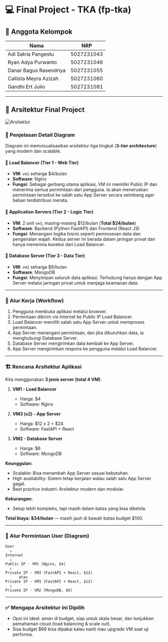 # 💻 Final Project - TKA (fp-tka)

## 👥 Anggota Kelompok

| Nama                     | NRP        |
|--------------------------|------------|
| Adi Satria Pangestu      | 5027231043 |
| Ryan Adya Purwanto       | 5027231046 |
| Danar Bagus Rasendriya   | 5027231055 |
| Callista Meyra Azizah    | 5027231060 |
| Gandhi Ert Julio         | 5027231081 |

---

## 🧠 Arsitektur Final Project

![Arsitektur](https://github.com/user-attachments/assets/eb80ed94-b284-4493-a0e8-9b10638cc044)

### 📝 Penjelasan Detail Diagram

Diagram ini memvisualisasikan arsitektur tiga tingkat (**3-tier architecture**) yang modern dan scalable.

#### 🔹 Load Balancer (Tier 1 - Web Tier)
- **VM**: `vm1` seharga \$4/bulan  
- **Software**: Nginx  
- **Fungsi**: Sebagai gerbang utama aplikasi, VM ini memiliki Public IP dan menerima semua permintaan dari pengguna. Ia akan meneruskan permintaan tersebut ke salah satu App Server secara seimbang agar beban terdistribusi merata.

#### 🔹 Application Servers (Tier 2 - Logic Tier)
- **VM**: 2 unit `vm3`, masing-masing \$12/bulan (**Total \$24/bulan**)  
- **Software**: Backend (Python FastAPI) dan Frontend (React JS)  
- **Fungsi**: Menangani logika bisnis seperti pemrosesan data dan pengenalan wajah. Kedua server ini berada dalam jaringan privat dan hanya menerima koneksi dari Load Balancer.

#### 🔹 Database Server (Tier 3 - Data Tier)
- **VM**: `vm2` seharga \$6/bulan  
- **Software**: MongoDB  
- **Fungsi**: Menyimpan seluruh data aplikasi. Terhubung hanya dengan App Server melalui jaringan privat untuk menjaga keamanan data.

---

### 🔄 Alur Kerja (Workflow)
1. Pengguna membuka aplikasi melalui browser.
2. Permintaan dikirim via Internet ke Public IP Load Balancer.
3. Load Balancer memilih salah satu App Server untuk memproses permintaan.
4. App Server menangani permintaan, dan jika dibutuhkan data, ia menghubungi Database Server.
5. Database Server mengirimkan data kembali ke App Server.
6. App Server mengirimkan respons ke pengguna melalui Load Balancer.

---

### 🏗️ Rencana Arsitektur Aplikasi

Kita menggunakan **3 jenis server (total 4 VM)**:

1. **VM1 - Load Balancer**
   - Harga: \$4
   - Software: Nginx

2. **VM3 (x2) - App Server**
   - Harga: \$12 x 2 = \$24
   - Software: FastAPI + React

3. **VM2 - Database Server**
   - Harga: \$6
   - Software: MongoDB

**Keunggulan:**
- Scalable: Bisa menambah App Server sesuai kebutuhan.
- High availability: Sistem tetap berjalan walau salah satu App Server gagal.
- Best practice industri: Arsitektur modern dan modular.

**Kekurangan:**
- Setup lebih kompleks, tapi masih dalam batas yang bisa dikelola.

**Total biaya: \$34/bulan** — masih jauh di bawah batas budget \$100.

---

### 🔁 Alur Permintaan User (Diagram)

```text
User
  ↓
Internet
  ↓
Public IP - VM1 (Nginx, $4)
  ↓
Private IP - VM3 (FastAPI + React, $12)
      atau
Private IP - VM3 (FastAPI + React, $12)
  ↓
Private IP - VM2 (MongoDB, $6)
```
---
### ✅ Mengapa Arsitektur ini Dipilih
- Opsi ini ideal: aman di budget, siap untuk skala besar, dan tunjukkan pemahaman cloud (load balancing & scale out).
- Sisa budget $66 bisa dipakai kalau nanti mau upgrade VM saat uji performa.
